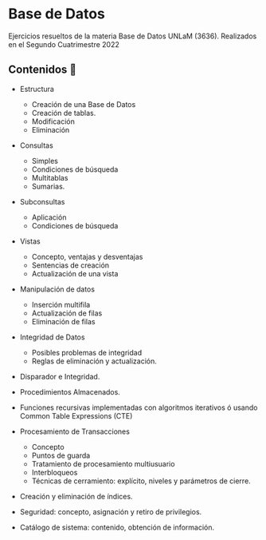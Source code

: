 # Base de Datos
Ejercicios resueltos de la materia Base de Datos UNLaM (3636). Realizados en el Segundo Cuatrimestre 2022

## Contenidos :open_book:
* Estructura
  * Creación de una Base de Datos
  * Creación de tablas.
  * Modificación
  * Eliminación

* Consultas 
  * Simples
  * Condiciones de búsqueda
  * Multitablas
  * Sumarias.

* Subconsultas
  * Aplicación
  * Condiciones de búsqueda

* Vistas
  * Concepto, ventajas y desventajas
  * Sentencias de creación
  * Actualización de una vista

* Manipulación de datos
  * Inserción multifila
  * Actualización de filas
  * Eliminación de filas

* Integridad de Datos
  * Posibles problemas de integridad
  * Reglas de eliminación y actualización.
   
* Disparador e Integridad.
  
* Procedimientos Almacenados.
  
* Funciones recursivas implementadas con algoritmos iterativos ó usando Common Table Expressions (CTE)
  
* Procesamiento de Transacciones
  * Concepto
  * Puntos de guarda
  * Tratamiento de procesamiento multiusuario
  * Interbloqueos
  * Técnicas de cerramiento: explícito, niveles y parámetros de cierre.
 
* Creación y eliminación de índices.
  
* Seguridad: concepto, asignación y retiro de privilegios.
  
* Catálogo de sistema: contenido, obtención de información. 
